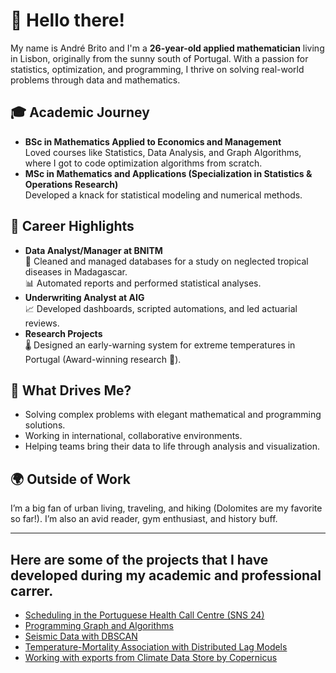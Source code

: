 # 👋 Hello there!

My name is André Brito and I'm a **26-year-old applied mathematician** living in Lisbon, originally from the sunny south of Portugal. With a passion for statistics, optimization, and programming, I thrive on solving real-world problems through data and mathematics.

## 🎓 Academic Journey
- **BSc in Mathematics Applied to Economics and Management**  
  Loved courses like Statistics, Data Analysis, and Graph Algorithms, where I got to code optimization algorithms from scratch.  
- **MSc in Mathematics and Applications (Specialization in Statistics & Operations Research)**  
  Developed a knack for statistical modeling and numerical methods.

## 🧪 Career Highlights
- **Data Analyst/Manager at BNITM**  
  🦠 Cleaned and managed databases for a study on neglected tropical diseases in Madagascar.  
  📊 Automated reports and performed statistical analyses.  
- **Underwriting Analyst at AIG**  
  📈 Developed dashboards, scripted automations, and led actuarial reviews.  
- **Research Projects**  
  🌡 Designed an early-warning system for extreme temperatures in Portugal (Award-winning research 🎉).

## 🌟 What Drives Me?
- Solving complex problems with elegant mathematical and programming solutions.  
- Working in international, collaborative environments.  
- Helping teams bring their data to life through analysis and visualization.

## 🌍 Outside of Work
I’m a big fan of urban living, traveling, and hiking (Dolomites are my favorite so far!). I’m also an avid reader, gym enthusiast, and history buff.

---

## Here are some of the projects that I have developed during my academic and professional carrer.

  - [Scheduling in the Portuguese Health Call Centre (SNS 24)](https://github.com/andrebrito0/Scheduling-in-a-Health-Call-Centre)
  - [Programming Graph and Algorithms]()
  - [Seismic Data with DBSCAN]()
  - [Temperature-Mortality Association with Distributed Lag Models]()
  - [Working with exports from Climate Data Store by Copernicus]()



